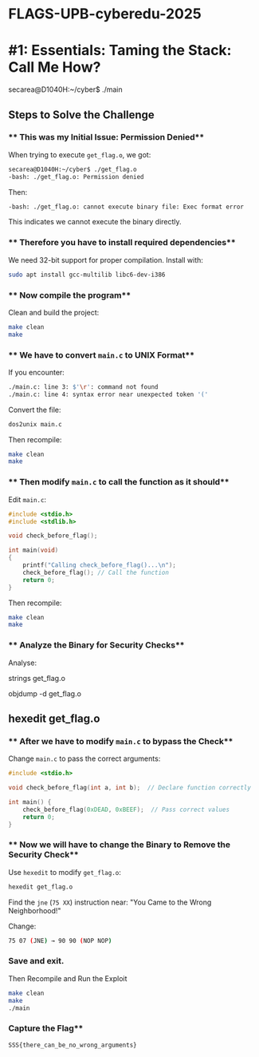 # FLAGS-UPB-cyberedu-2025
# #1: Essentials: Taming the Stack: Call Me How?
secarea@D1040H:~/cyber$ ./main




## **Steps to Solve the Challenge**


### ** This was my Initial Issue: Permission Denied**
When trying to execute `get_flag.o`, we got:
```bash
secarea@D1040H:~/cyber$ ./get_flag.o
-bash: ./get_flag.o: Permission denied
```
Then:
```bash
-bash: ./get_flag.o: cannot execute binary file: Exec format error
```
This indicates we cannot execute the binary directly.

### ** Therefore you have to install required dependencies**
We need 32-bit support for proper compilation. Install with:
```bash
sudo apt install gcc-multilib libc6-dev-i386
```

### ** Now compile the program**
Clean and build the project:
```bash
make clean
make
```

### ** We have to convert `main.c` to UNIX Format**
If you encounter:
```bash
./main.c: line 3: $'\r': command not found
./main.c: line 4: syntax error near unexpected token '('
```
Convert the file:
```bash
dos2unix main.c
```
Then recompile:
```bash
make clean
make
```

### ** Then modify `main.c` to call the function as it should**
Edit `main.c`:
```c
#include <stdio.h>
#include <stdlib.h>

void check_before_flag();

int main(void) 
{
    printf("Calling check_before_flag()...\n");
    check_before_flag(); // Call the function
    return 0;
}
```
Then recompile:
```bash
make clean
make
```

### ** Analyze the Binary for Security Checks**
Analyse:


 strings get_flag.o 
 
objdump -d get_flag.o 


## hexedit get_flag.o

### ** After we have to modify `main.c` to bypass the Check**
Change `main.c` to pass the correct arguments:
```c
#include <stdio.h>

void check_before_flag(int a, int b);  // Declare function correctly

int main() {
    check_before_flag(0xDEAD, 0xBEEF);  // Pass correct values
    return 0;
}
```

### ** Now we will have to change the Binary to Remove the Security Check**
Use `hexedit` to modify `get_flag.o`:
```bash
hexedit get_flag.o
```
Find the `jne` (`75 XX`) instruction near: "You Came to the Wrong Neighborhood!"

Change:
```bash
75 07 (JNE) → 90 90 (NOP NOP)
```
### Save and exit.

Then Recompile and Run the Exploit
```bash
make clean
make
./main
```

###  Capture the Flag**
```bash
SSS{there_can_be_no_wrong_arguments}
```




   
